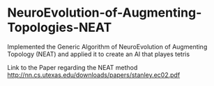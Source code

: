 # NeuroEvolution-of-Augmenting-Topologies-NEAT
Implemented the Generic Algorithm of NeuroEvolution of Augmenting Topology (NEAT)
and applied it to create an AI that playes tetris

Link to the Paper regarding the NEAT method
http://nn.cs.utexas.edu/downloads/papers/stanley.ec02.pdf
